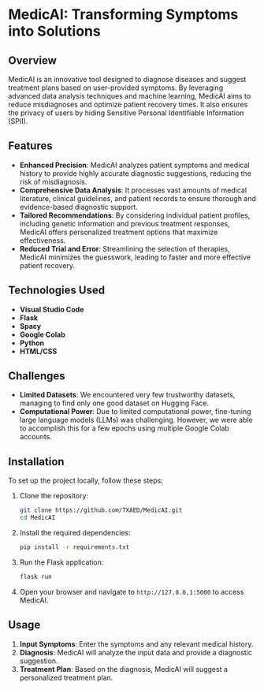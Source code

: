 # MedicAI: Transforming Symptoms into Solutions

## Overview

MedicAI is an innovative tool designed to diagnose diseases and suggest treatment plans based on user-provided symptoms. By leveraging advanced data analysis techniques and machine learning, MedicAI aims to reduce misdiagnoses and optimize patient recovery times. It also ensures the privacy of users by hiding Sensitive Personal Identifiable Information (SPII).

## Features

- **Enhanced Precision**: MedicAI analyzes patient symptoms and medical history to provide highly accurate diagnostic suggestions, reducing the risk of misdiagnosis.
- **Comprehensive Data Analysis**: It processes vast amounts of medical literature, clinical guidelines, and patient records to ensure thorough and evidence-based diagnostic support.
- **Tailored Recommendations**: By considering individual patient profiles, including genetic information and previous treatment responses, MedicAI offers personalized treatment options that maximize effectiveness.
- **Reduced Trial and Error**: Streamlining the selection of therapies, MedicAI minimizes the guesswork, leading to faster and more effective patient recovery.

## Technologies Used

- **Visual Studio Code**
- **Flask**
- **Spacy**
- **Google Colab**
- **Python**
- **HTML/CSS**

## Challenges

- **Limited Datasets**: We encountered very few trustworthy datasets, managing to find only one good dataset on Hugging Face.
- **Computational Power**: Due to limited computational power, fine-tuning large language models (LLMs) was challenging. However, we were able to accomplish this for a few epochs using multiple Google Colab accounts.

## Installation

To set up the project locally, follow these steps:

1. Clone the repository:
   ```sh
   git clone https://github.com/TXAED/MedicAI.git
   cd MedicAI
   ```

2. Install the required dependencies:
   ```sh
   pip install -r requirements.txt
   ```

3. Run the Flask application:
   ```sh
   flask run
   ```

4. Open your browser and navigate to `http://127.0.0.1:5000` to access MedicAI.

## Usage

1. **Input Symptoms**: Enter the symptoms and any relevant medical history.
2. **Diagnosis**: MedicAI will analyze the input data and provide a diagnostic suggestion.
3. **Treatment Plan**: Based on the diagnosis, MedicAI will suggest a personalized treatment plan.

